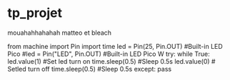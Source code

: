 # tp_projet
mouahahhahahah matteo et bleach

from machine import Pin
import time
led = Pin(25, Pin.OUT) #Built-in LED Pico
#led = Pin("LED", Pin.OUT) #Built-in LED Pico W
try:
  while True:
    led.value(1) #Set led turn on
    time.sleep(0.5) #Sleep 0.5s
    led.value(0) # Setled turn off
    time.sleep(0.5) #Sleep 0.5s
except:
  pass
